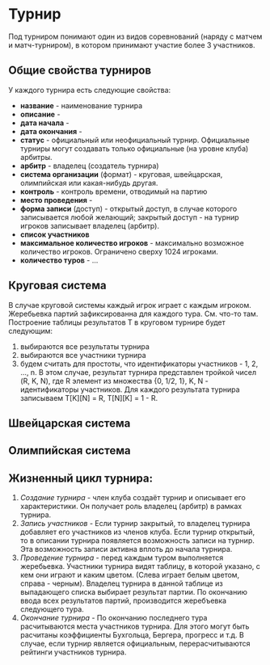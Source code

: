 # Турнир
Под турниром понимают один из видов соревнований (наряду с матчем и матч-турниром), в котором принимают участие более 3 участников.
## Общие свойства турниров
У каждого турнира есть следующие свойства:
* **название** - наименование турнира
* **описание** - 
* **дата начала** - 
* **дата окончания** - 
* **статус** - официальный или неофициальный турнир. Официальные турниры могут создавать только официальные (на уровне клуба) арбитры.
* **арбитр** - владелец (создатель турнира) 
* **система организации** (формат) - круговая, швейцарская, олимпийская или какая-нибудь другая.
* **контроль** - контроль времени, отводимый на партию
* **место проведения** - 
* **форма записи** (доступ) - открытый доступ, в случае которого записывается любой желающий; закрытый доступ - на турнир игроков записывает владелец (арбитр).
* **список участников**
* **максимальное количество игроков** - максимально возможное количество игроков. Ограничено сверху 1024 игроками.
* **количество туров** - 
...
## Круговая система
В случае круговой системы каждый игрок играет с каждым игроком. Жеребьевка партий зафиксированна для каждого тура. См. что-то там.
Построение таблицы результатов T в круговом турнире будет следующим: 
1. выбираются все результаты турнира
2. выбираются все участники турнира
3. будем считать для простоты, что идентификаторы участников - 1, 2, ..., n. В этом случае, результат турнира представлен тройкой чисел (R, K, N), где R элемент из множества {0, 1/2, 1}, K, N - идентификаторы участников. Для каждого результата турнира записываем T[K][N] = R, T[N][K] = 1 - R.
## Швейцарская система
## Олимпийская система
 
## Жизненный цикл турнира:
1. _Создание турнира_ - член клуба создаёт турнир и описывает его характеристики. Он получает роль владелец (арбитр) в рамках турнира.
2. _Запись участников_ - Если турнир закрытый, то владелец турнира добавляет его участников из членов клуба. Если турнир открытый, то в описании турнира появляется возможность записи на турнир. Эта возможность записи активна вплоть до начала турнира. 
3. _Проведение турнира_ - перед каждым туром выполняется жеребьевка. Участники турнира видят таблицу, в которой указано, с кем они играют и каким цветом. (Слева играет белым цветом, справа - черным). Владелец турнира в данной таблице из выпадающего списка выбирает результат партии. По окончанию ввода всех результатов партий, производится жеребъевка следующего тура.
4. _Окончание турнира_ - По окончанию последнего тура расчитываются места участников турнира. Для этого могут быть расчитаны коэффициенты Бухгольца, Бергера, прогресс и т.д. В случае, если турнир является официальным, перерасчитываются рейтинги участников турнира.
